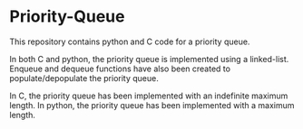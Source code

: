 # Priority-Queue

This repository contains python and C code for a priority queue.

In both C and python, the priority queue is implemented using a linked-list. Enqueue and dequeue functions have also been created to populate/depopulate the priority queue.

In C, the priority queue has been implemented with an indefinite maximum length.
In python, the priority queue has been implemented with a maximum length.